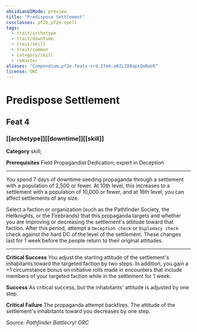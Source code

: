 ```yaml
---
obsidianUIMode: preview
title: "Predispose Settlement"
cssclasses: pf2e,pf2e-spell
tags:
  - trait/archetype
  - trait/downtime
  - trait/skill
  - trait/common
  - category/skill
  - remaster
aliases: "Compendium.pf2e.feats-srd.Item.w6ILZ88apsQmBaVK"
license: ORC
---
```

# Predispose Settlement
## Feat 4
### [[archetype]][[downtime]][[skill]]

**Category** skill; 



**Prerequisites** Field Propagandist Dedication; expert in Deception
* * *
You spend 7 days of downtime seeding propaganda through a settlement with a population of 2,500 or fewer. At 10th level, this increases to a settlement with a population of 10,000 or fewer, and at 16th level, you can affect settlements of any size.

Select a faction or organization (such as the Pathfinder Society, the Hellknights, or the Firebrands) that this propaganda targets and whether you are improving or decreasing the settlement's attitude toward that faction. After this period, attempt a `Deception check` or `Diplomacy check` check against the hard DC of the level of the settlement. These changes last for 1 week before the people return to their original attitudes.

* * *

**Critical Success** You adjust the starting attitude of the settlement's inhabitants toward the targeted faction by two steps. In addition, you gain a +1 circumstance bonus on initiative rolls made in encounters that include members of your targeted faction while in the settlement for 1 week.

**Success** As critical success, but the inhabitants' attitude is adjusted by one step.

**Critical Failure** The propaganda attempt backfires. The attitude of the settlement's inhabitants toward you decreases by one step.

*Source: Pathfinder Battlecry!*
*ORC*